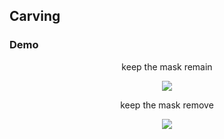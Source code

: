 ## Carving

### Demo

<div align="center">
  <p> keep the mask remain </p>
  <img src="https://github.com/liziniu/cvpr_2018_spring/blob/master/Carving/img/img_remain.png">
  <p> keep the mask remove </p>
  <img src="https://github.com/liziniu/cvpr_2018_spring/blob/master/Carving/img/img_remove.png">
</div> 

